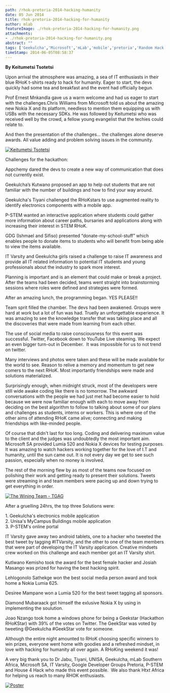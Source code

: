 ```yaml
---
path: /rhok-pretoria-2014-hacking-humanity
date: 05 Jun 2014
title: rhok-pretoria-2014-hacking-for-humanity
author: mlab
featureImage: ./rhok-pretoria-2014-hacking-for-humanity.png
attachments: 
- ./rhok-pretoria-2014-hacking-for-humanity.png
abstract: ""
tags: ['Geekulcha','Microsoft','mLab','mobile','pretoria','Random Hack of Kindness','RHoK','Social good','Unisa']
timeStamp: 2014-06-05T08:58:37
---
```


**By Keitumetsi Tsotetsi**

Upon arrival the atmosphere was amazing, a sea of IT enthusiasts in their blue RHoK t-shirts ready to hack for humanity. Eager to start, the devs quickly had some tea and breakfast and the event had officially begun.

Prof Ernest Mnkandla gave us a warm welcome and had us eager to start with the challenges.Chris Williams from Microsoft told us about the amazing new Nokia X and its platform, needless to mention them equipping us with USBs with the necessary SDKs. He was followed by Keitumetsi who was received well by the crowd, a fellow young evangelist that the techies could relate to.

And then the presentation of the challenges… the challenges alone deserve awards. All value adding and problem solving issues in the community.

[![Keitumetsi Tsotetsi](https:&#x2F;&#x2F;mlab.co.za&#x2F;wp-content&#x2F;uploads&#x2F;2014&#x2F;06&#x2F;Keitumetsi-Tsotetsi-169x300.jpg)](https:&#x2F;&#x2F;mlab.co.za&#x2F;wp-content&#x2F;uploads&#x2F;2014&#x2F;06&#x2F;Keitumetsi-Tsotetsi.jpg)

Challenges for the hackathon:

Appchemy dared the devs to create a new way of communication that does not currently exist.

Geekulcha’s Kutwano proposed an app to help out students that are not familiar with the number of buildings and how to find your way around.

Geekulcha's Tiyani challenged the RHoKstars to use augmented reality to identify electronics components with a mobile app.

P-STEM wanted an interactive application where students could gather more information about career paths, bursaries and applications along with increasing their interest in STEM RHoK.

GDG (Ishmael and Sifiso) presented “donate-my-school-stuff” which enables people to donate items to students who will benefit from being able to view the items available.

IT Varsity and Geekulcha girls raised a challenge to raise IT awareness and provide all IT related information to potential IT students and young professionals about the industry to spark more interest.

Planning is important and is an element that could make or break a project. After the teams had been decided, teams went straight into brainstorming sessions where roles were defined and strategies were formed.

After an amazing lunch, the programming began. YES PLEASE!!

Team sprit filled the chamber. The devs had been awakened. Groups were hard at work but a lot of fun was had. Truelly an unforgettable experience. It was amazing to see the knowledge transfer that was taking place and all the discoveries that were made from learning from each other.

The use of social media to raise consciousness for this event was successful. Twitter, Facebook down to YouTube Live steaming. We expect an even bigger turn-out in December.  It was impossible for us to not trend on twitter.

Many interviews and photos were taken and these will be made available for the world to see. Reason to relive a memory and momentum to get new comers to the next RHoK. Most importantly friendships were made and solutions materialized.

Surprisingly enough, when midnight struck, most of the developers were still wide awake coding like there is no tomorrow. The awkward conversations with the people we had just met had become easier to hold because we were now familiar enough with each to move away from deciding on the best algorithm to follow to talking about some of our plans and challenges as students, interns or workers. This is where one of the other aims of attending RHoK came alive; connecting and making friendships with like-minded people.

Of course that didn't last for too long. Coding and delivering maximum value to the client and the judges was undoubtedly the most important aim. Microsoft SA provided Lumia 520 and Nokia X devices for testing purposes. It was amazing to watch hackers working together for the love of I.T and humanity, until the sun came out. It is not every day we get to see such passion, especially when no money is involved.

The rest of the morning flew by as most of the teams now focused on polishing their work and getting ready to present their solutions. Tweets were streaming in and team members were pacing up and down trying to get everything in order.

[![The Wining Team - TGAG](https:&#x2F;&#x2F;mlab.co.za&#x2F;wp-content&#x2F;uploads&#x2F;2014&#x2F;06&#x2F;The-Wining-Team-TGAG.jpg)](https:&#x2F;&#x2F;mlab.co.za&#x2F;wp-content&#x2F;uploads&#x2F;2014&#x2F;06&#x2F;The-Wining-Team-TGAG.jpg)

After a gruelling 24hrs, the top three Solutions were:

1\. Geekulcha's electronics mobile application  
2\. Unisa's MyCampus Buildings mobile application  
3\. P-STEM's online portal

IT Varsity gave away two android tablets, one to a hacker who tweeted the best tweet by tagging #ITVarsity, and the other to one of the team members that were part of developing the IT Varsity application. Creative mindsets crew worked on this challenge and each member got an IT Varsity shirt.

Kutlwano Kemisho took the award for the best female hacker and Josiah Masango was prized for having the best hacking spirit.

Lehlogonolo Sathekge won the best social media person award and took home a Nokia Lumia 625.

Desiree Mampane won a Lumia 520 for the best tweet tagging all sponsors.

Diamond Mubaraack got himself the exlusive Nokia X by using in implementing the soulution.

Joao Nzango took home a windows phone for being a Geekstar (Hackathon RHoKStar) with 39% of the votes on Twitter. The GeekStar was voted by tweeting @Geekulcha #GeekStar vote for someone.

Although the entire night amounted to RHoK choosing specific winners to win prizes, everyone went home with goodies and a refreshed mindset, in love with hacking for humanity all over again. A RHoKing weekend it was!

A very big thank you to Dr Jabu, Tiyani, UNISA, Geekulcha, mLab Southern Africa, Microsoft SA, IT Varsity, Google Developer Groups Pretoria, P-STEM and House 4 Hack who made this event possible.  We also thank Htxt Africa for helping us reach to many RHOK enthusiasts.

[![Poster](https:&#x2F;&#x2F;mlab.co.za&#x2F;wp-content&#x2F;uploads&#x2F;2014&#x2F;06&#x2F;Poster-300x217.png)](https:&#x2F;&#x2F;mlab.co.za&#x2F;wp-content&#x2F;uploads&#x2F;2014&#x2F;06&#x2F;Poster.png)


